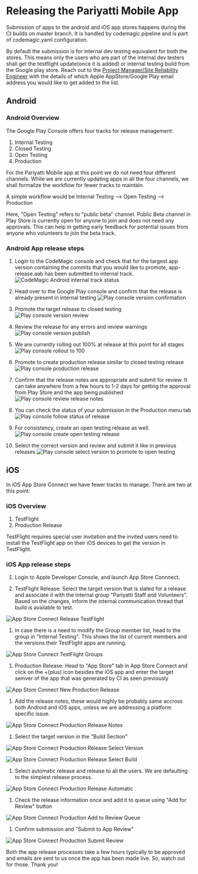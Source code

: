 # Releasing the Pariyatti Mobile App

Submission of apps to the android and iOS app stores happens during the CI builds on master branch. It is handled by codemagic pipeline and is part of codemagic.yaml configuration.

By default the submission is for internal dev testing equivalent for both the stores. This means only the users who are part of the internal dev testers shall get the testflight update(once it is added) or internal testing build from the Google play store. Reach out to the [Project Manager/Site Reliability Engineer](https://pariyatti.app/contributors.html) with the details of which Apple AppStore/Google Play email address you would like to get added to the list.

## Android

### Android Overview

The Google Play Console offers four tracks for release management:

1. Internal Testing
1. Closed Testing
1. Open Testing
1. Production

For the Pariyatti Mobile app at this point we do not need four different channels. While we are currently updating apps in all the four channels, we shall formalize the workflow for fewer tracks to maintain.

A simple workflow would be Internal Testing --> Open Testing --> Production

Here, "Open Testing" refers to "public beta" channel. Public Beta channel in Play Store is currently open for anyone to join and does not need any approvals. This can help in getting early feedback for potential issues from anyone who volunteers to join the beta track.

### Android App release steps

1. Login to the CodeMagic console and check that for the targest app version containing the commits that you would like to promote, app-release.aab has been submitted to internal track.
![CodeMagic Android internal track status](img/release/android/android-1-codemagic-publish.png)

1. Head over to the Google Play console and confirm that the release is already present in internal testing
![Play console version confirmation](img/release/android/android-2-google-play-console-1-internal-testing.png)

1. Promote the target release to closed testing
![Play console version review](img/release/android/android-2-google-play-console-2-closed-testing.png)

1. Review the release for any errors and review warnings
![Play console version publish](img/release/android/android-2-google-play-console-4-closed-testing.png)

1. We are currently rolling out 100% at release at this point for all stages
![Play console rollout to 100](img/release/android/android-2-google-play-console-5-create-release.png)

1. Promote to create production release similar to closed testing release
![Play console production release](img/release/android/android-2-google-play-console-6-create-production-release.png)

1. Confirm that the release notes are appropriate and submit for review. It can take anywhere from a few hours to 1-2 days for getting the approval from Play Store and the app being published
![Play console review release notes](img/release/android/android-2-google-play-console-7-production-release-notes.png)

1. You can check the status of your submission in the Production menu tab
![Play console follow status of release](img/release/android/android-2-google-play-console-8-release-review.png)

1. For consistency, create an open testing release as well.
![Play console create open testing release](img/release/android/android-3-google-play-console-1-open-testing.png)

1. Select the correct version and review and submit it like in previous releases
![Play console select version to promote to open testing](img/release/android/android-3-google-play-console-2-open-testing.png)

## iOS

In iOS App Store Connect we have fewer tracks to manage. There are two at this point:

### iOS Overview

1. TestFlight
1. Production Release

TestFlight requires special user invitation and the invited users need to install the TestFlight app on their iOS devices to get the version in TestFlight.

### iOS App release steps

1. Login to Apple Developer Console, and launch App Store Connnect.

1. TestFlight Release: Select the target version that is slated for a release and associate it with the internal group "Pariyatti Staff and Volunteers". Based on the changes, inform the internal communication thread that build is available to test.

![App Store Connect Release TestFlight](img/release/ios/ios-1-appstore-connect-1-testflight.png)

1. In case there is a need to modify the Group member list, head to the group in "Internal Testing". This shows the list of current members and the versions their TestFlight apps are running.

![App Store Connect TestFlight Groups](img/release/ios/ios-1-appstore-connect-2-grouplist.png)

1. Production Release: Head to "App Store" tab in App Store Connect and click on the +(plus) icon besides the iOS app and enter the target semver of the app that was generated by CI as seen previously

![App Store Connect New Production Release](img/release/ios/ios-1-appstore-connect-3-new-release.png)

1. Add the release notes, these would highly be probably same accross both Android and iOS apps, unless we are addressing a platform specific issue.

![App Store Connect Production Release Notes](img/release/ios/ios-1-appstore-connect-4-whats-new.png)

1. Select the target version in the "Build Section"

![App Store Connect Production Release Select Version](img/release/ios/ios-1-appstore-connect-5-select-build.png)

![App Store Connect Production Release Select Build](img/release/ios/ios-1-appstore-connect-6-add-build.png)

1. Select automatic release and release to all the users. We are defaulting to the simplest release process.

![App Store Connect Production Release Automatic](img/release/ios/ios-1-appstore-connect-7-automatic-release.png)

1. Check the release information once and add it to queue using "Add for Review" button

![App Store Connect Production Add to Review Queue](img/release/ios/ios-1-appstore-connect-8-add-for-review.png)

1. Confirm submission and "Submit to App Review"

![App Store Connect Production Submit Review](img/release/ios/ios-1-appstore-connect-9-confirm-submission.png)

Both the app release processes take a few hours typically to be approved and emails are sent to us once the app has been made live. So, watch out for those. Thank you!
